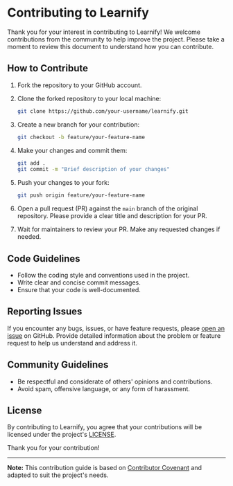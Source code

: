 # Contributing to Learnify 

Thank you for your interest in contributing to Learnify! We welcome contributions from the community to help improve the project. Please take a moment to review this document to understand how you can contribute.

## How to Contribute

1. Fork the repository to your GitHub account.

2. Clone the forked repository to your local machine:

    ```bash
    git clone https://github.com/your-username/learnify.git
    ```

3. Create a new branch for your contribution:

    ```bash
    git checkout -b feature/your-feature-name
    ```

4. Make your changes and commit them:

    ```bash
    git add .
    git commit -m "Brief description of your changes"
    ```

5. Push your changes to your fork:

    ```bash
    git push origin feature/your-feature-name
    ```

6. Open a pull request (PR) against the `main` branch of the original repository. Please provide a clear title and description for your PR.

7. Wait for maintainers to review your PR. Make any requested changes if needed.

## Code Guidelines

- Follow the coding style and conventions used in the project.
- Write clear and concise commit messages.
- Ensure that your code is well-documented.

## Reporting Issues

If you encounter any bugs, issues, or have feature requests, please [open an issue](https://github.com/your-username/your-repository/issues) on GitHub. Provide detailed information about the problem or feature request to help us understand and address it.

## Community Guidelines

- Be respectful and considerate of others' opinions and contributions.
- Avoid spam, offensive language, or any form of harassment.

## License

By contributing to Learnify, you agree that your contributions will be licensed under the project's [LICENSE](LICENSE).

Thank you for your contribution!

---
**Note:** This contribution guide is based on [Contributor Covenant](https://www.contributor-covenant.org/) and adapted to suit the project's needs.
